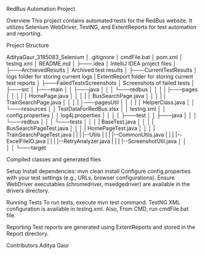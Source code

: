 RedBus Automation Project

Overview
This project contains automated tests for the RedBus website. It utilizes Selenium WebDriver, TestNG, and ExtentReports for test automation and reporting.

Project Structure

AdityaGaur_3185083_Selenium
│   .gitignore
│   cmdFile.bat
│   pom.xml
│   testng.xml
│   README.md
│
├───.idea
│       IntelliJ IDEA project files
│
├───ArchievedResults
│       Archived test results
│
├───CurrentTestResults
│       logs folder for storing current logs
|       ExtentReport folder for storing current test reports
│
├───FailedTestsScreenshots
│       Screenshots of failed tests
│
├───src
│   ├───main
│   │   ├───java
│   │   │   └───redbus
│   │   │   |   ├───pages
│   │   │   |   │      HomePage.java
│   │   │   |   │      BusSearchPage.java
│   │   │   |   │      TrainSearchPage.java
│   │   │   |   │───pagesUtil
│   │   │   |   │       HelperClass.java
│   │   └───resources
│   │           TestDataForRedBus.xlsx
│   │           testng.xml
│   │           config.properties
│   │           log4j.properties
│   │   │
│   ├───test
│   │   ├───java
│   │   │   └───redbus
│   │   │       └───tests
│   │   │       |        BaseTest.java
│   │   │       |        BusSearchPageTest.java
│   │   │       |        HomePageTest.java
│   │   │       |        TrainSearchPageTest.java
|   |   |       |--Utils
|   |   |           |--CommonUtils.java
|   |   |           |--ExcelFileIO.java
|   |   |           |--RetryAnalyzer.java
|   |   |           |--ScreenshotUtil.java
│   │   
│   │
└───target

Compiled classes and generated files

Setup
    Install dependencies: mvn clean install
    Configure config.properties with your test settings (e.g., URLs, browser configurations).
    Ensure WebDriver executables (chromedriver, msedgedriver) are available in the drivers directory.

Running Tests
    To run tests, execute mvn test command.
    TestNG XML configuration is available in testng.xml.
    Also, From CMD, run cmdFile.bat file.

Reporting
    Test reports are generated using ExtentReports and stored in the Report directory.

Contributors
Aditya Gaur